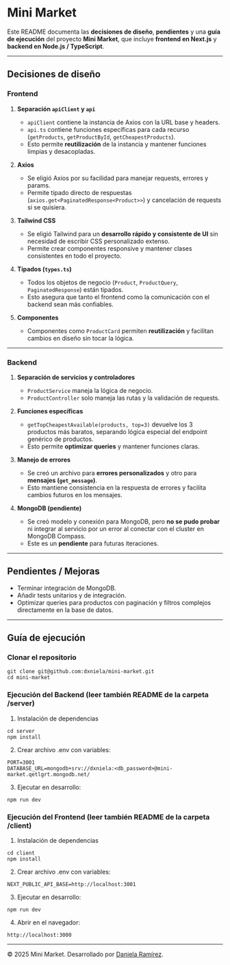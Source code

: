 # Mini Market 

Este README documenta las **decisiones de diseño**, **pendientes** y una **guía de ejecución** del proyecto **Mini Market**, que incluye **frontend en Next.js** y **backend en Node.js / TypeScript**.

---

## Decisiones de diseño

### Frontend
1. **Separación `apiClient` y `api`**  
   - `apiClient` contiene la instancia de Axios con la URL base y headers.  
   - `api.ts` contiene funciones específicas para cada recurso (`getProducts`, `getProductById`, `getCheapestProducts`).  
   - Esto permite **reutilización** de la instancia y mantener funciones limpias y desacopladas.

2. **Axios**  
   - Se eligió Axios por su facilidad para manejar requests, errores y params.  
   - Permite tipado directo de respuestas (`axios.get<PaginatedResponse<Product>>`) y cancelación de requests si se quisiera.

3. **Tailwind CSS**  
   - Se eligió Tailwind para un **desarrollo rápido y consistente de UI** sin necesidad de escribir CSS personalizado extenso.  
   - Permite crear componentes responsive y mantener clases consistentes en todo el proyecto.

4. **Tipados (`types.ts`)**  
   - Todos los objetos de negocio (`Product`, `ProductQuery`, `PaginatedResponse`) están tipados.  
   - Esto asegura que tanto el frontend como la comunicación con el backend sean más confiables.

6. **Componentes**  
   - Componentes como `ProductCard` permiten **reutilización** y facilitan cambios en diseño sin tocar la lógica.

---

### Backend
1. **Separación de servicios y controladores**  
   - `ProductService` maneja la lógica de negocio.  
   - `ProductController` solo maneja las rutas y la validación de requests.

2. **Funciones específicas**  
   - `getTopCheapestAvailable(products, top=3)` devuelve los 3 productos más baratos, separando lógica especial del endpoint genérico de productos.  
   - Esto permite **optimizar queries** y mantener funciones claras.

3. **Manejo de errores**  
   - Se creó un archivo para **errores personalizados** y otro para **mensajes (`get_message`)**.  
   - Esto mantiene consistencia en la respuesta de errores y facilita cambios futuros en los mensajes.

4. **MongoDB (pendiente)**  
   - Se creó modelo y conexión para MongoDB, pero **no se pudo probar** ni integrar al servicio por un error al conectar con el cluster en MongoDB Compass.  
   - Este es un **pendiente** para futuras iteraciones.

---

## Pendientes / Mejoras
- Terminar integración de MongoDB.    
- Añadir tests unitarios y de integración.  
- Optimizar queries para productos con paginación y filtros complejos directamente en la base de datos.  

---

## Guía de ejecución

### Clonar el repositorio
```
git clone git@github.com:dxniela/mini-market.git
cd mini-market
```

### Ejecución del Backend (leer también README de la carpeta /server)

1. Instalación de dependencias
```
cd server
npm install
```
2. Crear archivo .env con variables:
```
PORT=3001
DATABASE_URL=mongodb+srv://dxniela:<db_password>@mini-market.qetlgrt.mongodb.net/
```
3. Ejecutar en desarrollo:
``` 
npm run dev 
```

### Ejecución del Frontend (leer también README de la carpeta /client)

1. Instalación de dependencias
```
cd client
npm install
```
2. Crear archivo .env con variables:
```
NEXT_PUBLIC_API_BASE=http://localhost:3001
```
3. Ejecutar en desarrollo:
``` 
npm run dev 
```
4. Abrir en el navegador:
``` 
http://localhost:3000
``` 

---

© 2025 Mini Market. Desarrollado por [Daniela Ramírez](https://github.com/dxniela).

